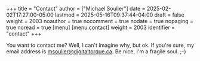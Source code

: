 +++
title = "Contact"
author = ["Michael Soulier"]
date = 2025-02-02T17:27:00-05:00
lastmod = 2025-05-16T09:37:44-04:00
draft = false
weight = 2003
noauthor = true
nocomment = true
nodate = true
nopaging = true
noread = true
[menu]
  [menu.contact]
    weight = 2003
    identifier = "contact"
+++

You want to contact me? Well, I can't imagine why, but ok. If you're sure, my
email address is [msoulier@digitaltorque.ca](mailto:msoulier@digitaltorque.ca). Be nice, I'm a fragile soul. ;-)
